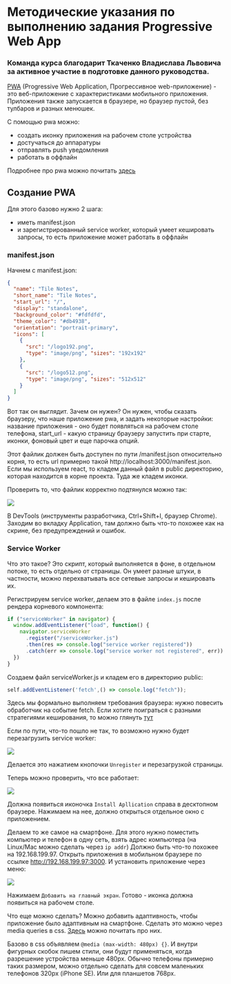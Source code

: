 # Методические указания по выполнению задания Progressive Web App

### Команда курса благодарит Ткаченко Владислава Львовича за активное участие в подготовке данного руководства.

[PWA](https://ru.wikipedia.org/wiki/Прогрессивное_веб-приложение) (Progressive Web Application, Прогрессивное web-приложение) - это веб-приложение с характеристиками мобильного приложения. Приложения также запускается в браузере, но браузер пустой, без тулбаров и разных менюшек.

С помощью pwa можно:

- создать иконку приложения на рабочем столе устройства
- достучаться до аппаратуры
- отправлять push уведомления
- работать в оффлайн

Подробнее про pwa можно почитать [здесь](https://habr.com/ru/post/418923/)

## Создание PWA

Для этого базово нужно 2 шага:

- иметь manifest.json
- и зарегистрированный service worker, который умеет кешировать запросы, то есть приложение может работать в оффлайн

### manifest.json

Начнем с manifest.json:

```json
{
  "name": "Tile Notes",
  "short_name": "Tile Notes",
  "start_url": "/",
  "display": "standalone",
  "background_color": "#fdfdfd",
  "theme_color": "#db4938",
  "orientation": "portrait-primary",
  "icons": [
    {
      "src": "/logo192.png",
      "type": "image/png", "sizes": "192x192"
    },
    {
      "src": "/logo512.png",
      "type": "image/png", "sizes": "512x512"
    }
  ]
}
```

Вот так он выглядит. Зачем он нужен? Он нужен, чтобы сказать браузеру, что наше приложение pwa, и задать некоторые настройки: название приложения - оно будет появляться на рабочем столе телефона, start_url - какую страницу браузеру запустить при старте, иконки, фоновый цвет и еще парочка опций.

Этот файлик должен быть доступен по пути /manifest.json относительно корня, то есть url примерно такой http://localhost:3000/manifest.json. Если мы используем react, то кладем данный файл в public директорию, которая находится в корне проекта. Туда же кладем иконки.

Проверить то, что файлик корректно подтянулся можно так:

![](assets/1.png)

В DevTools (инструменты разработчика, Ctrl+Shift+I, браузер Chrome). Заходим во вкладку Application, там должно быть что-то похожее как на скрине, без предупреждений и ошибок.

### Service Worker

Что это такое? Это скрипт, который выполняется в фоне, в отдельном потоке, то есть отдельно от страницы. Он умеет разные штуки, в частности, можно перехватывать все сетевые запросы и кешировать их.

Регистрируем service worker, делаем это в файле `index.js` после рендера корневого компонента:

```javascript
if ("serviceWorker" in navigator) {
  window.addEventListener("load", function() {
    navigator.serviceWorker
      .register("/serviceWorker.js")
      .then(res => console.log("service worker registered"))
      .catch(err => console.log("service worker not registered", err))
  })
}
```

Создаем файл serviceWorker.js и кладем его в директорию public:

```javascript
self.addEventListener('fetch',() => console.log("fetch"));
```

Здесь мы формально выполняем требования браузера: нужно повесить обработчик на событие fetch. Если хотите поиграться с разными стратегиями кеширования, то можно глянуть [тут](https://habr.com/ru/company/2gis/blog/345552/)

Если по пути, что-то пошло не так, то возможно нужно будет перезагрузить service worker:

![](assets/2.png)

Делается это нажатием кнопочки `Unregister` и перезагрузкой страницы.

Теперь можно проверить, что все работает:

![](assets/3.png)

Должна появиться иконочка `Install Apllication` справа в десктопном браузере. Нажимаем на нее, должно открыться отдельное окно с приложением.

Делаем то же самое на смартфоне. Для этого нужно поместить компьютер и телефон в одну сеть, взять адрес компьютера (на Linux/Mac можно сделать через `ip addr`) Должно быть что-то похожее на 192.168.199.97. Открыть приложения в мобильном браузере по ссылке http://192.168.199.97:3000. И установить приложение через меню:

![](assets/4.jpg)

Нажимаем `Добавить на главный экран`. Готово - иконка должна появиться на рабочем столе.

Что еще можно сделать? Можно добавить адаптивность, чтобы приложение было адаптивным на смартфоне. Сделать это можно через media queries в css. [Здесь](https://ru.hexlet.io/courses/css-adaptive/lessons/media-queries/theory_unit) можно почитать про них.

Базово в css объявляем `@media (max-width: 480px) {}`. И внутри фигурных скобок пишем стили, они будут применяться, когда разрешение устройства меньше 480px. Обычно телефоны примерно таких размером, можно отдельно сделать для совсем маленьких телефонов 320px (iPhone SE). Или для планшетов 768px.